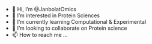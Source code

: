 - 👋 Hi, I’m @JanbolatOmics
- 👀 I’m interested in Protein Sciences 
- 🌱 I’m currently learning Computational & Experimental
- 💞️ I’m looking to collaborate on Protein science
- 📫 How to reach me ...

<!---
JanbolatOmics/JanbolatOmics is a ✨ special ✨ repository because its `README.md` (this file) appears on your GitHub profile.
You can click the Preview link to take a look at your changes.
--->

